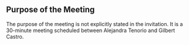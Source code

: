 ## Purpose of the Meeting

The purpose of the meeting is not explicitly stated in the invitation. It is a 30-minute meeting scheduled between Alejandra Tenorio and Gilbert Castro.